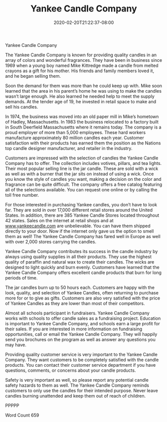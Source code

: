 ﻿---
title: "Yankee Candle Company"
date: 2020-02-20T21:22:37-08:00
description: "Candle Making txt Tips for Web Success"
featured_image: "/images/Candle Making txt.jpg"
tags: ["Candle Making txt"]
---

Yankee Candle Company

The Yankee Candle Company is known for providing quality candles in an array of colors and wonderful fragrances. They have been in business since 1969 when a young boy named Mike Kittredge made a candle from melted crayons as a gift for his mother. His friends and family members loved it, and he began selling them. 

Soon the demand for them was more than he could keep up with. Mike soon learned that the area in his parent’s home he was using to make the candles wasn’t large enough. He also learned he needed help to meet the supply demands. At the tender age of 19, he invested in retail space to make and sell his candles. 

In 1974, the business was moved into an old paper mill in Mike’s hometown of Hadley, Massachusetts. In 1983 the business relocated to a factory built in South Deerfield Massachusetts where it remains today. The company is a proud employer of more than 5,000 employees. These hard workers manufacture approximately 80 million candles each year. Customer satisfaction with their products has earned them the position as the Nations top candle designer manufacturer, and retailer in the industry. 

Customers are impressed with the selection of candles the Yankee Candle Company has to offer. The collection includes votives, pillars, and tea lights. Their most popular selling line is the jar candle. These are sold with a wick as well as with a burner that the jar sits on instead of using a wick. Once you know the style of candles you want, making a decision on the color and fragrance can be quite difficult. The company offers a free catalog featuring all of the selections available. You can request one online or by calling the toll free number. 

For those interested in purchasing Yankee candles, you don’t have to look far. They are sold in over 17,000 different retail stores around the United States. In addition, there are 385 Yankee Candle Stores located throughout 42 states. Sales on the internet at retail shops and at www.yankeecandle.com are unbelievable. You can have them shipped directly to your door. Now if the internet only gave us the option to smell them as well! The Yankee Candle Company has fared well in Europe as well with over 2,000 stores carrying the candles.

Yankee Candle Company contributes its success in the candle industry by always using quality supplies in all their products. They use the highest quality of paraffin and natural wax to create their candles. The wicks are designed to light quickly and burn evenly. Customers have learned that the Yankee Candle Company offers excellent candle products that burn for long periods of time. 

The jar candles burn up to 50 hours each. Customers are happy with the look, quality, and selection of Yankee Candles, often returning to purchase more for or to give as gifts. Customers are also very satisfied with the price of Yankee Candles as they are lower than most of their competitors. 

Almost all schools participant in fundraisers. Yankee Candle Company works with schools to offer candle sales as a fundraising project. Education is important to Yankee Candle Company, and schools earn a large profit for their sales. If you are interested in more information on fundraising opportunities, call or email the Yankee Candle Company. They will happily send you brochures on the program as well as answer any questions you may have. 

Providing quality customer service is very important to the Yankee Candle Company. They want customers to be completely satisfied with the candle products. You can contact their customer service department if you have questions, comments, or concerns about your candle products. 

Safety is very important as well, so please report any potential candle safety hazards to them as well. The Yankee Candle Company reminds customers to only use the candles for their intended purpose. Never leave candles burning unattended and keep them out of reach of children. 

PPPPP

Word Count 659







